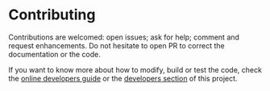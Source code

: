 # Contributing

Contributions are welcomed: open issues; ask for help; comment and
request enhancements. Do not hesitate to open PR to correct the documentation
or the code.

If you want to know more about how to modify, build or test the code, check the 
[online developers guide](https://docs.blaqkube.io/developers/welcome) or the
[developers section](docs/developers) of this project.
